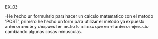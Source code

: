 EX_02: 

-He hecho un formulario para hacer un calculo matematico con el metodo 'POST', primero he hecho un form para utilizar el metodo ya expuesto anteriormente y despues he hecho lo mimso que en el anterior ejercicio cambiando algunas cosas minusculas.
